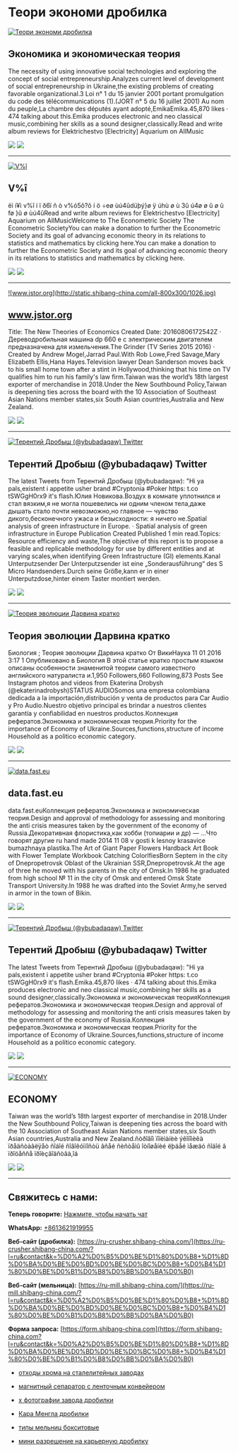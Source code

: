 # Теори экономи дробилка

<a href="https://swt.shibang-china.com/?l=ru&img&k=%D0%A2%D0%B5%D0%BE%D1%80%D0%B8+%D1%8D%D0%BA%D0%BE%D0%BD%D0%BE%D0%BC%D0%B8+%D0%B4%D1%80%D0%BE%D0%B1%D0%B8%D0%BB%D0%BA%D0%B0" target="_blank">![Теори экономи дробилка](http://static.shibang-china.com/all-800x300/1200.jpg)</a>

## Экономика и экономическая теория
The necessity of using innovative social technologies and exploring the concept of social entrepreneurship.Analyzes current level of development of social entrepreneurship in Ukraine,the existing problems of creating favorable organizational.3 Loi n&#176; 1 du 15 janvier 2001 portant promulgation du code des t&#233;l&#233;communications (1).(JORT n&#176; 5 du 16 juillet 2001) Au nom du peuple,La chambre des d&#233;put&#233;s ayant adopt&#233;,EmikaEmika.45,870 likes &#183; 474 talking about this.Emika produces electronic and neo classical music,combining her skills as a sound designer,classically.Read and write album reviews for Elektrichestvo [Electricity] Aquarium on AllMusic


<a href="https://whatsapp.shibangsoft.com/WhatsApp.php" target="_blank" title="WhatsApp">![](http://static.shibang-china.com/icon/whatsapp.png)</a> <a href="https://swt.shibang-china.com/?l=ru&icon&k=%D0%A2%D0%B5%D0%BE%D1%80%D0%B8+%D1%8D%D0%BA%D0%BE%D0%BD%D0%BE%D0%BC%D0%B8+%D0%B4%D1%80%D0%BE%D0%B1%D0%B8%D0%BB%D0%BA%D0%B0" target="_blank">![](http://static.shibang-china.com/icon/chat-ru.png)</a>

---

<a href="https://swt.shibang-china.com/?l=ru&img&k=%D0%A2%D0%B5%D0%BE%D1%80%D0%B8+%D1%8D%D0%BA%D0%BE%D0%BD%D0%BE%D0%BC%D0%B8+%D0%B4%D1%80%D0%BE%D0%B1%D0%B8%D0%BB%D0%BA%D0%B0" target="_blank">![V%&#238;](http://static.shibang-china.com/all-800x300/183.jpg)</a>

## V%&#238;
&#235;&#236; &#237;&#165;&#236; v%&#238; &#237; &#239; &#240;6&#239; &#241; &#242; v%&#243;5&#244;?&#245; &#237; &#246; &#247;e&#248; &#249;&#250;4&#251;d&#252;&#254;&#253;}&#248; &#255; &#250;h&#249; &#248; &#249; 3&#251; &#250;4&#248; &#248; &#251; &#248; &#251; f&#248; }&#251; &#248; &#249;&#250;4&#251;Read and write album reviews for Elektrichestvo [Electricity] Aquarium on AllMusicWelcome to The Econometric Society The Econometric SocietyYou can make a donation to further the Econometric Society and its goal of advancing economic theory in its relations to statistics and mathematics by clicking here.You can make a donation to further the Econometric Society and its goal of advancing economic theory in its relations to statistics and mathematics by clicking here.


<a href="https://whatsapp.shibangsoft.com/WhatsApp.php" target="_blank" title="WhatsApp">![](http://static.shibang-china.com/icon/whatsapp.png)</a> <a href="https://swt.shibang-china.com/?l=ru&icon&k=%D0%A2%D0%B5%D0%BE%D1%80%D0%B8+%D1%8D%D0%BA%D0%BE%D0%BD%D0%BE%D0%BC%D0%B8+%D0%B4%D1%80%D0%BE%D0%B1%D0%B8%D0%BB%D0%BA%D0%B0" target="_blank">![](http://static.shibang-china.com/icon/chat-ru.png)</a>

---

<a href="https://swt.shibang-china.com/?l=ru&img&k=%D0%A2%D0%B5%D0%BE%D1%80%D0%B8+%D1%8D%D0%BA%D0%BE%D0%BD%D0%BE%D0%BC%D0%B8+%D0%B4%D1%80%D0%BE%D0%B1%D0%B8%D0%BB%D0%BA%D0%B0" target="_blank">![www.jstor.org](http://static.shibang-china.com/all-800x300/1026.jpg)</a>

## www.jstor.org
Title: The New Theories of Economics Created Date: 20160806172542Z&nbsp;&#0183;&#32;Дереводробильная машина dp 660 e с электрическим двигателем предназначена для измельчения.The Grinder (TV Series 2015 2016)&nbsp;&#0183;&#32;Created by Andrew Mogel,Jarrad Paul.With Rob Lowe,Fred Savage,Mary Elizabeth Ellis,Hana Hayes.Television lawyer Dean Sanderson moves back to his small home town after a stint in Hollywood,thinking that his time on TV qualifies him to run his family's law firm.Taiwan was the world’s 18th largest exporter of merchandise in 2018.Under the New Southbound Policy,Taiwan is deepening ties across the board with the 10 Association of Southeast Asian Nations member states,six South Asian countries,Australia and New Zealand.


<a href="https://whatsapp.shibangsoft.com/WhatsApp.php" target="_blank" title="WhatsApp">![](http://static.shibang-china.com/icon/whatsapp.png)</a> <a href="https://swt.shibang-china.com/?l=ru&icon&k=%D0%A2%D0%B5%D0%BE%D1%80%D0%B8+%D1%8D%D0%BA%D0%BE%D0%BD%D0%BE%D0%BC%D0%B8+%D0%B4%D1%80%D0%BE%D0%B1%D0%B8%D0%BB%D0%BA%D0%B0" target="_blank">![](http://static.shibang-china.com/icon/chat-ru.png)</a>

---

<a href="https://swt.shibang-china.com/?l=ru&img&k=%D0%A2%D0%B5%D0%BE%D1%80%D0%B8+%D1%8D%D0%BA%D0%BE%D0%BD%D0%BE%D0%BC%D0%B8+%D0%B4%D1%80%D0%BE%D0%B1%D0%B8%D0%BB%D0%BA%D0%B0" target="_blank">![Терентий Дробыш (@ybubadaqaw) Twitter](http://static.shibang-china.com/all-800x300/1417.jpg)</a>

## Терентий Дробыш (@ybubadaqaw) Twitter
The latest Tweets from Терентий Дробыш (@ybubadaqaw): &quot;Hi ya pals,existent i appetite usher brand #Cryptonia #Poker https: t.co tSWGgH0rx9 it's flash.Юлия Новикова.Воздух в комнате уплотнился и стал вязким,я не могла пошевелись ни одним членом тела,даже дышать стало почти невозможно,но главное — чувство дикого,бесконечного ужаса и безысходности: я ничего не.Spatial analysis of green infrastructure in Europe.&nbsp;&#0183;&#32;Spatial analysis of green infrastructure in Europe Publication Created Published 1 min read.Topics: Resource efficiency and waste,The objective of this report is to propose a feasible and replicable methodology for use by different entities and at varying scales,when identifying Green Infrastructure (GI) elements.Kanal Unterputzsender Der Unterputzsender ist eine „Sonderausf&#252;hrung“ des S Micro Handsenders.Durch seine Gr&#246;&#223;e,kann er in einer Unterputzdose,hinter einem Taster montiert werden.


<a href="https://whatsapp.shibangsoft.com/WhatsApp.php" target="_blank" title="WhatsApp">![](http://static.shibang-china.com/icon/whatsapp.png)</a> <a href="https://swt.shibang-china.com/?l=ru&icon&k=%D0%A2%D0%B5%D0%BE%D1%80%D0%B8+%D1%8D%D0%BA%D0%BE%D0%BD%D0%BE%D0%BC%D0%B8+%D0%B4%D1%80%D0%BE%D0%B1%D0%B8%D0%BB%D0%BA%D0%B0" target="_blank">![](http://static.shibang-china.com/icon/chat-ru.png)</a>

---

<a href="https://swt.shibang-china.com/?l=ru&img&k=%D0%A2%D0%B5%D0%BE%D1%80%D0%B8+%D1%8D%D0%BA%D0%BE%D0%BD%D0%BE%D0%BC%D0%B8+%D0%B4%D1%80%D0%BE%D0%B1%D0%B8%D0%BB%D0%BA%D0%B0" target="_blank">![Теория эволюции Дарвина кратко](http://static.shibang-china.com/all-800x300/601.jpg)</a>

## Теория эволюции Дарвина кратко
Биология ; Теория эволюции Дарвина кратко От ВикиНаука 11 01 2016 3:17 1 Опубликовано в Биология В этой статье кратко простым языком описаны особенности знаменитой теории самого известного английского натуралиста и.1,950 Followers,660 Following,873 Posts See Instagram photos and videos from Ekaterina Drobysh (@ekaterinadrobysh)STATUS AUDIOSomos una empresa colombiana dedicada a la importaci&#243;n,distribuci&#243;n y venta de productos para Car Audio y Pro Audio.Nuestro objetivo principal es brindar a nuestros clientes garant&#237;a y conﬁabilidad en nuestros productos.Коллекция рефератов.Экономика и экономическая теория.Priority for the importance of Economy of Ukraine.Sources,functions,structure of income Household as a politico economic category.


<a href="https://whatsapp.shibangsoft.com/WhatsApp.php" target="_blank" title="WhatsApp">![](http://static.shibang-china.com/icon/whatsapp.png)</a> <a href="https://swt.shibang-china.com/?l=ru&icon&k=%D0%A2%D0%B5%D0%BE%D1%80%D0%B8+%D1%8D%D0%BA%D0%BE%D0%BD%D0%BE%D0%BC%D0%B8+%D0%B4%D1%80%D0%BE%D0%B1%D0%B8%D0%BB%D0%BA%D0%B0" target="_blank">![](http://static.shibang-china.com/icon/chat-ru.png)</a>

---

<a href="https://swt.shibang-china.com/?l=ru&img&k=%D0%A2%D0%B5%D0%BE%D1%80%D0%B8+%D1%8D%D0%BA%D0%BE%D0%BD%D0%BE%D0%BC%D0%B8+%D0%B4%D1%80%D0%BE%D0%B1%D0%B8%D0%BB%D0%BA%D0%B0" target="_blank">![data.fast.eu](http://static.shibang-china.com/all-800x300/1323.jpg)</a>

## data.fast.eu
data.fast.euКоллекция рефератов.Экономика и экономическая теория.Design and approval of methodology for assessing and monitoring the anti crisis measures taken by the government of the economy of Russia.Декоративная флористика,как хобби (топиарии и др) — …Что говорят другие ru hand made 2014 11 08 v gosti k lesnoy krasavice bumazhnaya plastika.The Art of Giant Paper Flowers Hardback Art Book with Flower Template Workbook Catching ColorlfiesBorn Septem in the city of Dnepropetrovsk Oblast of the Ukrainian SSR,Dnepropetrovsk.At the age of three he moved with his parents in the city of Omsk.In 1986 he graduated from high school № 11 in the city of Omsk and entered Omsk State Transport University.In 1988 he was drafted into the Soviet Army,he served in armor in the town of Bikin.


<a href="https://whatsapp.shibangsoft.com/WhatsApp.php" target="_blank" title="WhatsApp">![](http://static.shibang-china.com/icon/whatsapp.png)</a> <a href="https://swt.shibang-china.com/?l=ru&icon&k=%D0%A2%D0%B5%D0%BE%D1%80%D0%B8+%D1%8D%D0%BA%D0%BE%D0%BD%D0%BE%D0%BC%D0%B8+%D0%B4%D1%80%D0%BE%D0%B1%D0%B8%D0%BB%D0%BA%D0%B0" target="_blank">![](http://static.shibang-china.com/icon/chat-ru.png)</a>

---

<a href="https://swt.shibang-china.com/?l=ru&img&k=%D0%A2%D0%B5%D0%BE%D1%80%D0%B8+%D1%8D%D0%BA%D0%BE%D0%BD%D0%BE%D0%BC%D0%B8+%D0%B4%D1%80%D0%BE%D0%B1%D0%B8%D0%BB%D0%BA%D0%B0" target="_blank">![Терентий Дробыш (@ybubadaqaw) Twitter](http://static.shibang-china.com/all-800x300/921.jpg)</a>

## Терентий Дробыш (@ybubadaqaw) Twitter
The latest Tweets from Терентий Дробыш (@ybubadaqaw): &quot;Hi ya pals,existent i appetite usher brand #Cryptonia #Poker https: t.co tSWGgH0rx9 it's flash.Emika.45,870 likes &#183; 474 talking about this.Emika produces electronic and neo classical music,combining her skills as a sound designer,classically.Экономика и экономическая теорияКоллекция рефератов.Экономика и экономическая теория.Design and approval of methodology for assessing and monitoring the anti crisis measures taken by the government of the economy of Russia.Коллекция рефератов.Экономика и экономическая теория.Priority for the importance of Economy of Ukraine.Sources,functions,structure of income Household as a politico economic category.


<a href="https://whatsapp.shibangsoft.com/WhatsApp.php" target="_blank" title="WhatsApp">![](http://static.shibang-china.com/icon/whatsapp.png)</a> <a href="https://swt.shibang-china.com/?l=ru&icon&k=%D0%A2%D0%B5%D0%BE%D1%80%D0%B8+%D1%8D%D0%BA%D0%BE%D0%BD%D0%BE%D0%BC%D0%B8+%D0%B4%D1%80%D0%BE%D0%B1%D0%B8%D0%BB%D0%BA%D0%B0" target="_blank">![](http://static.shibang-china.com/icon/chat-ru.png)</a>

---

<a href="https://swt.shibang-china.com/?l=ru&img&k=%D0%A2%D0%B5%D0%BE%D1%80%D0%B8+%D1%8D%D0%BA%D0%BE%D0%BD%D0%BE%D0%BC%D0%B8+%D0%B4%D1%80%D0%BE%D0%B1%D0%B8%D0%BB%D0%BA%D0%B0" target="_blank">![ECONOMY](http://static.shibang-china.com/all-800x300/499.jpg)</a>

## ECONOMY
Taiwan was the world’s 18th largest exporter of merchandise in 2018.Under the New Southbound Policy,Taiwan is deepening ties across the board with the 10 Association of Southeast Asian Nations member states,six South Asian countries,Australia and New Zealand.&#241;&#242;&#240;&#238;&#227;&#238;&#236; &#239;&#238;&#237;&#232;&#236;&#224;&#237;&#232;&#232; &#253;&#234;&#238;&#237;&#238;&#236;&#232;&#234;&#224; &#239;&#240;&#229;&#228;&#241;&#242;&#224;&#226;&#235;&#255;&#229;&#242; &#241;&#238;&#225;&#238;&#233; &#241;&#238;&#226;&#238;&#234;&#243;&#239;&#237;&#238;&#241;&#242;&#252; &#226;&#241;&#229;&#233; &#241;&#232;&#241;&#242;&#229;&#236;&#251; &#238;&#242;&#237;&#238;&#248;&#229;&#237;&#232;&#233; &#235;&#254;&#228;&#229;&#233; &#236;&#229;&#230;&#228;&#243; &#241;&#238;&#225;&#238;&#233; &#226; &#239;&#240;&#238;&#246;&#229;&#241;&#241;&#229; &#239;&#240;&#238;&#232;&#231;&#226;&#238;&#228;&#241;&#242;&#226;&#224;,&#238;&#225;

<a href="https://whatsapp.shibangsoft.com/WhatsApp.php" target="_blank" title="WhatsApp">![](http://static.shibang-china.com/icon/whatsapp.png)</a> <a href="https://swt.shibang-china.com/?l=ru&icon&k=%D0%A2%D0%B5%D0%BE%D1%80%D0%B8+%D1%8D%D0%BA%D0%BE%D0%BD%D0%BE%D0%BC%D0%B8+%D0%B4%D1%80%D0%BE%D0%B1%D0%B8%D0%BB%D0%BA%D0%B0" target="_blank">![](http://static.shibang-china.com/icon/chat-ru.png)</a>

---
## Свяжитесь с нами:

**Теперь говорите:** [Нажмите, чтобы начать чат](https://swt.shibang-china.com?l=ru&contact&k=%D0%A2%D0%B5%D0%BE%D1%80%D0%B8+%D1%8D%D0%BA%D0%BE%D0%BD%D0%BE%D0%BC%D0%B8+%D0%B4%D1%80%D0%BE%D0%B1%D0%B8%D0%BB%D0%BA%D0%B0)

**WhatsApp:**  [+8613621919955](https://whatsapp.shibangsoft.com/WhatsApp.php)

**Веб-сайт (дробилка):** [https://ru-crusher.shibang-china.com/](https://ru-crusher.shibang-china.com/?l=ru&contact&k=%D0%A2%D0%B5%D0%BE%D1%80%D0%B8+%D1%8D%D0%BA%D0%BE%D0%BD%D0%BE%D0%BC%D0%B8+%D0%B4%D1%80%D0%BE%D0%B1%D0%B8%D0%BB%D0%BA%D0%B0)

**Веб-сайт (мельница):** [https://ru-mill.shibang-china.com/](https://ru-mill.shibang-china.com/?l=ru&contact&k=%D0%A2%D0%B5%D0%BE%D1%80%D0%B8+%D1%8D%D0%BA%D0%BE%D0%BD%D0%BE%D0%BC%D0%B8+%D0%B4%D1%80%D0%BE%D0%B1%D0%B8%D0%BB%D0%BA%D0%B0)

**Форма запроса:** [https://form.shibang-china.com](https://form.shibang-china.com?l=ru&contact&k=%D0%A2%D0%B5%D0%BE%D1%80%D0%B8+%D1%8D%D0%BA%D0%BE%D0%BD%D0%BE%D0%BC%D0%B8+%D0%B4%D1%80%D0%BE%D0%B1%D0%B8%D0%BB%D0%BA%D0%B0)

* [отходы хрома на сталелитейных заводах](../133/%D0%BE%D1%82%D1%85%D0%BE%D0%B4%D1%8B%20%D1%85%D1%80%D0%BE%D0%BC%D0%B0%20%D0%BD%D0%B0%20%D1%81%D1%82%D0%B0%D0%BB%D0%B5%D0%BB%D0%B8%D1%82%D0%B5%D0%B9%D0%BD%D1%8B%D1%85%20%D0%B7%D0%B0%D0%B2%D0%BE%D0%B4%D0%B0%D1%85.md)

* [магнитный сепаратор с ленточным конвейером](../135/%D0%BC%D0%B0%D0%B3%D0%BD%D0%B8%D1%82%D0%BD%D1%8B%D0%B9%20%D1%81%D0%B5%D0%BF%D0%B0%D1%80%D0%B0%D1%82%D0%BE%D1%80%20%D1%81%20%D0%BB%D0%B5%D0%BD%D1%82%D0%BE%D1%87%D0%BD%D1%8B%D0%BC%20%D0%BA%D0%BE%D0%BD%D0%B2%D0%B5%D0%B9%D0%B5%D1%80%D0%BE%D0%BC.md)

* [x фотографии завода дробилки](../135/x%20%D1%84%D0%BE%D1%82%D0%BE%D0%B3%D1%80%D0%B0%D1%84%D0%B8%D0%B8%20%D0%B7%D0%B0%D0%B2%D0%BE%D0%B4%D0%B0%20%D0%B4%D1%80%D0%BE%D0%B1%D0%B8%D0%BB%D0%BA%D0%B8.md)

* [Кара Менгла дробилки](../132/%D0%9A%D0%B0%D1%80%D0%B0%20%D0%9C%D0%B5%D0%BD%D0%B3%D0%BB%D0%B0%20%D0%B4%D1%80%D0%BE%D0%B1%D0%B8%D0%BB%D0%BA%D0%B8.md)

* [типы мельниц бокситовые](../131/%D1%82%D0%B8%D0%BF%D1%8B%20%D0%BC%D0%B5%D0%BB%D1%8C%D0%BD%D0%B8%D1%86%20%D0%B1%D0%BE%D0%BA%D1%81%D0%B8%D1%82%D0%BE%D0%B2%D1%8B%D0%B5.md)

* [мини разрешение на карьерную дробилку](../131/%D0%BC%D0%B8%D0%BD%D0%B8%20%D1%80%D0%B0%D0%B7%D1%80%D0%B5%D1%88%D0%B5%D0%BD%D0%B8%D0%B5%20%D0%BD%D0%B0%20%D0%BA%D0%B0%D1%80%D1%8C%D0%B5%D1%80%D0%BD%D1%83%D1%8E%20%D0%B4%D1%80%D0%BE%D0%B1%D0%B8%D0%BB%D0%BA%D1%83.md)